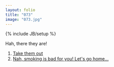 ```yaml
---
layout: folio
title: "073"
image: "073.jpg"
---
```

{% include JB/setup %}

<div class="copy">
	<p>Hah, there they are!</p>
</div>

<div class="choice">
	<ol>
		<li><a href="084.html">
			Take them out
		</a></li>
		<li><a href="086.html">
			Nah, smoking is bad for you! Let's go home...
		</a></li>
	</ol>
</div>